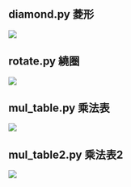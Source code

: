## diamond.py 菱形  
![](https://i.imgur.com/vGJMS6k.png)

## rotate.py 繞圈  
![](https://i.imgur.com/CBcMl0t.png)

## mul_table.py 乘法表  
![](https://i.imgur.com/ozPZsDh.png)

## mul_table2.py 乘法表2
![](https://i.imgur.com/lvrEqVd.png)
